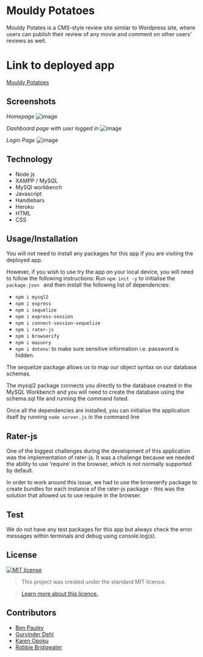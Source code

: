 # Mouldy Potatoes
Mouldy Potates is a CMS-style review site similar to Wordpress site, where users can publish their review of any movie and comment on other users’ reviews as well.

# Link to deployed app
[Mouldy Potatoes](https://mouldy-potatoes.herokuapp.com/)

## Screenshots

*Homepage*
![image](https://user-images.githubusercontent.com/74797740/114264661-0f1bb780-99e4-11eb-8e5e-4bfc4a0c05c8.png)


*Dashboard page with user logged in*
![image](https://user-images.githubusercontent.com/74797740/114264682-307ca380-99e4-11eb-83bd-9e5b8fee1b8b.png)


*Login Page*
![image](https://user-images.githubusercontent.com/74797740/114264696-468a6400-99e4-11eb-8ab0-80f966868db8.png)

## Technology
* Node js
* XAMPP / MySQL
* MySQl workbench
* Javascript
* Handlebars
* Heroku
* HTML
* CSS

## Usage/Installation
You will not need to install any packages for this app if you are visiting the deployed app.

However, if you wish to use try the app on your local device, you will need to follow the following instructions:
Run `npm init -y` to initialise the `package.json ` and then install the following list of dependencies:

* `npm i mysql2`
* `npm i express`
* `npm i sequelize`
* `npm i express-session`
* `npm i connect-session-sequelize`
* `npm i rater-js`
* `npm i browserify`
* `npm i masonry`
* `npm i dotenv`: to make sure sensitive information i.e. password is hidden. 

The sequelize package allows us to map our object syntax on our database schemas. 

The mysql2 package connects you directly to the database created in the MySQL Workbench and you will need to create the database using the schema.sql file and running the command listed.  

Once all the dependencies are installed, you can initialise the application itself by running `node server.js` in the command line

## Rater-js
One of the biggest challenges during the development of this application was the implementation of rater-js. It was a challenge because we needed the ability to use ‘require’ in the browser, which is not normally supported by default. 

In order to work around this issue, we had to use the browserify package to create bundles for each instance of the rater-js package - this was the solution that allowed us to use require in the browser.

## Test
We do not have any test packages for this app but always check the error messages within terminals and debug using console.log(s). 

## License
[![MIT license](https://img.shields.io/badge/License-MIT-blue.svg)](https://lbesson.mit-license.org/)

> This project was created under the standard MIT licence.

> [Learn more about this licence.](https://lbesson.mit-license.org/)

## Contributors

 - [Ben Pauley](https://github.com/ben-pauley)
 - [Gurvinder Dehl](https://github.com/gurvinderdehl)
 - [Karen Opoku](https://github.com/Karen-O94)
 - [Robbie Bridgwater](https://github.com/Robbie-Bridgwater)
